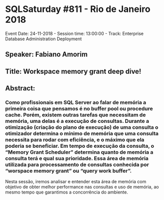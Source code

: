 # SQLSaturday #811 - Rio de Janeiro 2018
Event Date: 24-11-2018 - Session time: 13:00:00 - Track: Enterprise Database Administration  Deployment
## Speaker: Fabiano Amorim
## Title: Workspace memory grant deep dive!
## Abstract:
### Como profissionais em SQL Server ao falar de memória a primeira coisa que pensamos é no buffer pool ou procedure cache. Porém, existem outras tarefas que necessitam de memória, uma delas é a execução de consultas. Durante a otimização (criação do plano de execução) de uma consulta o otimizador determina o mínimo de memória que uma consulta necessita para rodar com eficiência, e o máximo que ela poderia se beneficiar. Em tempo de execução da consulta, o “Memory Grant Scheduler” determina quanto de memória a consulta terá e qual sua prioridade. Essa área de memória utilizada para processamento de consultas conhecida por “worspace memory grant” ou “query work buffer”. 
Nesta sessão, iremos analisar e entender esta área de memória com objetivo de obter melhor performance nas consultas e uso de memória, ao mesmo tempo que garantimos a concorrência do ambiente.
